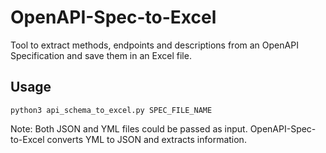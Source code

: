 # OpenAPI-Spec-to-Excel
Tool to extract methods, endpoints and descriptions from an OpenAPI Specification and save them in an Excel file.
## Usage
```
python3 api_schema_to_excel.py SPEC_FILE_NAME
```

Note: Both JSON and YML files could be passed as input. OpenAPI-Spec-to-Excel converts YML to JSON and extracts information.


